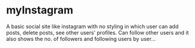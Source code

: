 # myInstagram
A basic social site like instagram with no styling in which user can add posts, delete posts, see other users' profiles. Can follow other users and it also shows the no. of followers and following users by user...
